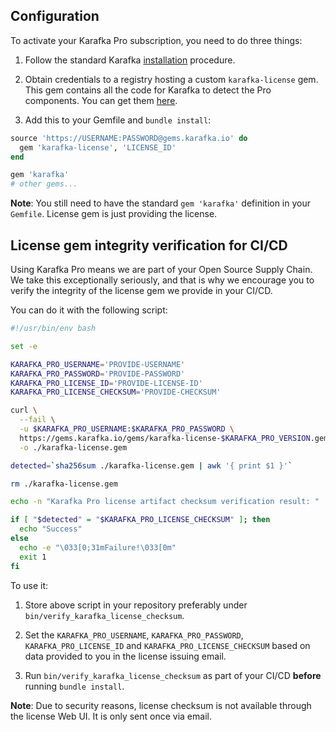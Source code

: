 ## Configuration

To activate your Karafka Pro subscription, you need to do three things:

1. Follow the standard Karafka [installation](Getting-Started) procedure.

2. Obtain credentials to a registry hosting a custom `karafka-license` gem. This gem contains all the code for Karafka to detect the Pro components. You can get them [here](https://gems.karafka.io/pro).

3. Add this to your Gemfile and `bundle install`:

```ruby
source 'https://USERNAME:PASSWORD@gems.karafka.io' do
  gem 'karafka-license', 'LICENSE_ID'
end

gem 'karafka'
# other gems...
```

**Note**: You still need to have the standard `gem 'karafka'` definition in your `Gemfile`. License gem is just providing the license. 


## License gem integrity verification for CI/CD

Using Karafka Pro means we are part of your Open Source Supply Chain. We take this exceptionally seriously, and that is why we encourage you to verify the integrity of the license gem we provide in your CI/CD.

You can do it with the following script:

```bash
#!/usr/bin/env bash

set -e

KARAFKA_PRO_USERNAME='PROVIDE-USERNAME'
KARAFKA_PRO_PASSWORD='PROVIDE-PASSWORD'
KARAFKA_PRO_LICENSE_ID='PROVIDE-LICENSE-ID'
KARAFKA_PRO_LICENSE_CHECKSUM='PROVIDE-CHECKSUM'

curl \
  --fail \
  -u $KARAFKA_PRO_USERNAME:$KARAFKA_PRO_PASSWORD \
  https://gems.karafka.io/gems/karafka-license-$KARAFKA_PRO_VERSION.gem \
  -o ./karafka-license.gem

detected=`sha256sum ./karafka-license.gem | awk '{ print $1 }'`

rm ./karafka-license.gem

echo -n "Karafka Pro license artifact checksum verification result: "

if [ "$detected" = "$KARAFKA_PRO_LICENSE_CHECKSUM" ]; then
  echo "Success"
else
  echo -e "\033[0;31mFailure!\033[0m"
  exit 1
fi
```

To use it:

1. Store above script in your repository preferably under `bin/verify_karafka_license_checksum`.

2. Set the `KARAFKA_PRO_USERNAME`, `KARAFKA_PRO_PASSWORD`, `KARAFKA_PRO_LICENSE_ID` and `KARAFKA_PRO_LICENSE_CHECKSUM` based on data provided to you in the license issuing email.

4. Run `bin/verify_karafka_license_checksum` as part of your CI/CD **before** running `bundle install`.

**Note**: Due to security reasons, license checksum is not available through the license Web UI. It is only sent once via email.
